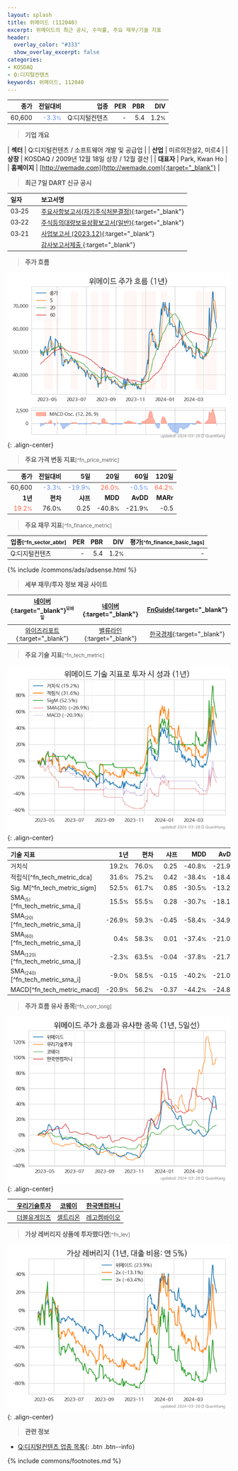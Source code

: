 ```yaml
---
layout: splash
title: 위메이드 (112040)
excerpt: 위메이드의 최근 공시, 수익률, 주요 재무/기술 지표
header:
  overlay_color: "#333"
  show_overlay_excerpt: false
categories:
- KOSDAQ
- Q:디지털컨텐츠
keywords: 위메이드, 112040
---
```


| **종가** | **전일대비** | **업종** | **PER** | **PBR** | **DIV** |
| -------: | -----------: | -------: | ------: | ------: | ------: |
| 60,600 | <span style="color: cornflowerblue">-3.3<small>%</small></span> | Q:디지털컨텐츠 | - | 5.4 | 1.2<small>%</small> |

<!-- more -->


> **기업 개요**<a id="company"></a>

| <span style="white-space:nowrap;">**섹터**</span> | Q:디지털컨텐츠 / 소프트웨어 개발 및 공급업 |
| <span style="white-space:nowrap;">**산업**</span> | 미르의전설2, 미르4 |
| <span style="white-space:nowrap;">**상장**</span> | KOSDAQ / 2009년 12월 18일 상장 / 12월 결산 |
| <span style="white-space:nowrap;">**대표자**</span> | Park, Kwan Ho |
| <span style="white-space:nowrap;">**홈페이지**</span> | [http://wemade.com](http://wemade.com){:target="_blank"} |


> **최근 7일 DART 신규 공시**<a id="dart"></a>

| **일자** |      | **보고서명** |
| :------- | :--- | :----------- |
| 03&#x2011;25 | | [주요사항보고서(자기주식처분결정)](https://dart.fss.or.kr/dsaf001/main.do?rcpNo=20240325000656){:target="_blank"} |
| 03&#x2011;22 | | [주식등의대량보유상황보고서(일반)](https://dart.fss.or.kr/dsaf001/main.do?rcpNo=20240322000778){:target="_blank"} |
| 03&#x2011;21 | | [사업보고서 (2023.12)](https://dart.fss.or.kr/dsaf001/main.do?rcpNo=20240321001794){:target="_blank"} |
|  | | [감사보고서제출              ](https://dart.fss.or.kr/dsaf001/main.do?rcpNo=20240321901274){:target="_blank"} |


> **주가 흐름**<a id="price"></a>

![112040](/stock/images/112040.png){: .align-center}


> **주요 가격 변동 지표**<small>[^fn_price_metric]</small>

| **종가** | **전일대비** | **5일** | **20일** | **60일** | **120일** |
| -------: | -----------: | ------: | -------: | -------: | --------: |
| 60,600 | <span style="color: cornflowerblue">-3.3<small>%</small></span> | <span style="color: cornflowerblue">-19.9<small>%</small></span> | <span style="color: tomato">26.0<small>%</small></span> | <span style="color: cornflowerblue">-0.5<small>%</small></span> | <span style="color: tomato">64.2<small>%</small></span> |
| **1년** | **편차** | **샤프** | **MDD** | **AvDD** | **MARr** |
| <span style="color: tomato">19.2<small>%</small></span> | 76.0<small>%</small> | 0.25 | -40.8<small>%</small> | -21.9<small>%</small> | -0.5 |


> **주요 재무 지표**<small>[^fn_finance_metric]</small>

| **업종**<small>[^fn_sector_abbr]</small> | **PER** | **PBR** | **DIV** | **평가**<small>[^fn_finance_basic_tags]</small> |
| :--------------------------------------- | ------: | ------: | ------: | ----------------------------------------------: |
| Q:디지털컨텐츠 | - | 5.4 | 1.2<small>%</small> | - |



{% include /commons/ads/adsense.html %}

> **세부 재무/투자 정보 제공 사이트**

| [네이버](https://m.stock.naver.com/domestic/stock/112040/finance/summary){:target="_blank"}<sup><small>모바일</small></sup> | [네이버](https://finance.naver.com/item/coinfo.naver?code=112040){:target="_blank"} | [FnGuide](https://comp.fnguide.com/SVO2/ASP/SVD_Invest.asp?gicode=A112040&MenuYn=Y){:target="_blank"} |
| :---: | :---: | :---: |
| [와이즈리포트](https://comp.wisereport.co.kr/company/c1040001.aspx?cmp_cd=112040){:target="_blank"} | [밸류라인](https://www.valueline.co.kr/finance/summary/112040){:target="_blank"} | [한국경제](https://markets.hankyung.com/stock/112040/financial-summary){:target="_blank"} |


> **주요 기술 지표**<small>[^fn_tech_metric]</small>


![112040](/stock/images/112040_tech.png){: .align-center}

| **기술 지표** | **1년** | **편차** | **샤프** | **MDD** | **AvDD** |
| :------------ | ------: | -----------: | -------: | ------: | -------: |
| 거치식 | 19.2<small>%</small> | 76.0<small>%</small> | 0.25 | -40.8<small>%</small> | -21.9<small>%</small> |
| 적립식[^fn_tech_metric_dca] | 31.6<small>%</small> | 75.2<small>%</small> | 0.42 | -38.4<small>%</small> | -18.4<small>%</small> |
| Sig. M[^fn_tech_metric_sigm] | 52.5<small>%</small> | 61.7<small>%</small> | 0.85 | -30.5<small>%</small> | -13.2<small>%</small> |
| SMA<small><sub>(5)</sub></small>[^fn_tech_metric_sma_i] | 15.5<small>%</small> | 55.5<small>%</small> | 0.28 | -30.7<small>%</small> | -18.1<small>%</small> |
| SMA<small><sub>(20)</sub></small>[^fn_tech_metric_sma_i] | -26.9<small>%</small> | 59.3<small>%</small> | -0.45 | -58.4<small>%</small> | -34.9<small>%</small> |
| SMA<small><sub>(60)</sub></small>[^fn_tech_metric_sma_i] | 0.4<small>%</small> | 58.3<small>%</small> | 0.01 | -37.4<small>%</small> | -21.0<small>%</small> |
| SMA<small><sub>(120)</sub></small>[^fn_tech_metric_sma_i] | -2.3<small>%</small> | 63.5<small>%</small> | -0.04 | -37.8<small>%</small> | -21.7<small>%</small> |
| SMA<small><sub>(240)</sub></small>[^fn_tech_metric_sma_i] | -9.0<small>%</small> | 58.5<small>%</small> | -0.15 | -40.2<small>%</small> | -21.0<small>%</small> |
| MACD[^fn_tech_metric_macd] | -20.9<small>%</small> | 56.2<small>%</small> | -0.37 | -44.2<small>%</small> | -24.8<small>%</small> |


> **주가 흐름 유사 종목**<a id="corr"></a><small>[^fn_corr_long]</small>

![112040](/stock/images/112040_corr.png){: .align-center}

|       | [우리기술투자](/041190/) | [코웨이](/021240/) | [한국앤컴퍼니](/000240/) |
| :---: | :------------------------------------: | :------------------------------------: | :------------------------------------: |
|       | [더블유게임즈](/192080/) | [셀트리온](/068270/) | [레고켐바이오](/141080/) |


> **가상 레버리지 상품에 투자했다면**<a id="2x"></a><small>[^fn_lev]</small>

![112040](/stock/images/112040_2x.png){: .align-center}


> **관련 정보**

- [Q:디지털컨텐츠 업종 목록](/stats/sector/kosdaq_업종_디지털컨텐츠_종목/){: .btn .btn--info}

{% include commons/footnotes.md %}